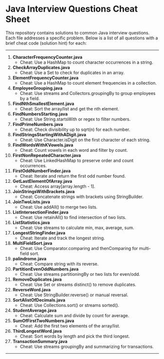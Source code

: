 # Java Interview Questions Cheat Sheet

This repository contains solutions to common Java interview questions. Each file addresses a specific problem. Below is a list of all questions with a brief cheat code (solution hint) for each:

---

1. **CharacterFrequencyCounter.java**
   - Cheat: Use a HashMap to count character occurrences in a string.
2. **CheckArrayDuplicates.java**
   - Cheat: Use a Set to check for duplicates in an array.
3. **ElementFrequencyCounter.java**
   - Cheat: Use a HashMap to count element frequencies in a collection.
4. **EmployeeGrouping.java**
   - Cheat: Use streams and Collectors.groupingBy to group employees by a field.
5. **FindNthSmallestElement.java**
   - Cheat: Sort the array/list and get the nth element.
6. **FindNumbersStarting.java**
   - Cheat: Use String.startsWith or regex to filter numbers.
7. **FindPrimeNumbers.java**
   - Cheat: Check divisibility up to sqrt(n) for each number.
8. **FindStringsStartingWithADigit.java**
   - Cheat: Use Character.isDigit on the first character of each string.
9. **FindWordsWithKVowels.java**
   - Cheat: Count vowels in each word and filter by count.
10. **FirstNonRepeatedCharacter.java**
    - Cheat: Use LinkedHashMap to preserve order and count occurrences.
11. **FirstOddNumberFinder.java**
    - Cheat: Iterate and return the first odd number found.
12. **GetLastElementOfArray.java**
    - Cheat: Access array[array.length - 1].
13. **JoinStringsWithBrackets.java**
    - Cheat: Concatenate strings with brackets using StringBuilder.
14. **JoinTwoLists.java**
    - Cheat: Use addAll() to merge two lists.
15. **ListIntersectionFinder.java**
    - Cheat: Use retainAll() to find intersection of two lists.
16. **ListStatistics.java**
    - Cheat: Use streams to calculate min, max, average, sum.
17. **LongestStringFinder.java**
    - Cheat: Iterate and track the longest string.
18. **MultiFieldSort.java**
    - Cheat: Use Comparator.comparing and thenComparing for multi-field sort.
19. **palindrome.java**
    - Cheat: Compare string with its reverse.
20. **PartitionEvenOddNumbers.java**
    - Cheat: Use streams partitioningBy or two lists for even/odd.
21. **RemoveDuplicates.java**
    - Cheat: Use Set or streams distinct() to remove duplicates.
22. **ReverseWord.java**
    - Cheat: Use StringBuilder.reverse() or manual reversal.
23. **SortAlistOfDecimals.java**
    - Cheat: Use Collections.sort() or streams sorted().
24. **StudentAverage.java**
    - Cheat: Calculate sum and divide by count for average.
25. **SumOfFirstTwoNumbers.java**
    - Cheat: Add the first two elements of the array/list.
26. **ThirdLongestWord.java**
    - Cheat: Sort words by length and pick the third longest.
27. **TransactionSummary.java**
    - Cheat: Use streams groupingBy and summarizing for transactions.

---


